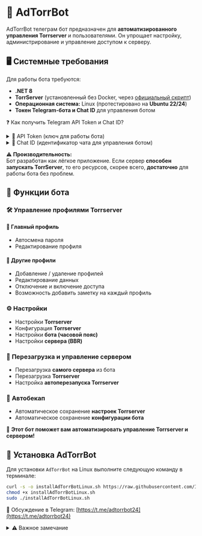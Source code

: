 # 🚀 AdTorrBot  
AdTorrBot телеграм бот предназначен для **автоматизированного управления Torrserver** и пользователями. Он упрощает настройку, администрирование и управление доступом к серверу.  

## 🖥️ Системные требования  

Для работы бота требуются:  
- **.NET 8**  
- **TorrServer** (установленный без Docker, через [официальный скрипт](https://github.com/YouROK/TorrServer))  
- **Операционная система:** Linux (протестировано на **Ubuntu 22/24**)  
- **Токен Telegram-бота и Chat ID** для управления ботом
  
 ❓ Как получить Telegram API Token и Chat ID?
<details>
  <summary>📌 API Token (ключ для работы бота)</summary>

  1️⃣ Откройте Telegram и найдите бота `@BotFather`  
  2️⃣ Напишите команду `/newbot` и следуйте инструкциям  
  3️⃣ После создания бота `@BotFather` выдаст вам API Token – его нужно сохранить  
</details>

<details>
  <summary>📌 Chat ID (идентификатор чата для управления ботом)</summary>

  1️⃣ Откройте Telegram и напишите `@userinfobot`  
  2️⃣ Бот ответит вашим ID (например, `Your ID: 123456789`)  
  3️⃣ Скопируйте этот номер и используйте его в настройках бота  
</details>

⚠️ **Производительность:**  
Бот разработан как лёгкое приложение. Если сервер **способен запускать TorrServer**, то его ресурсов, скорее всего, **достаточно** для работы бота без проблем.  

## 🔧 Функции бота  

### 🛠 **Управление профилями Torrserver**  
#### 🔹 **Главный профиль**  
- Автосмена пароля  
- Редактирование профиля  

#### 🔹 **Другие профили**  
- Добавление / удаление профилей  
- Редактирование данных  
- Отключение и включение доступа  
- Возможность добавить заметку на каждый профиль  

### ⚙ **Настройки**  
- Настройки **Torrserver**  
- Конфигурация **Torrserver**  
- Настройки **бота (часовой пояс)**  
- Настройки **сервера (BBR)**  

### 🔄 **Перезагрузка и управление сервером**  
- Перезагрузка **самого сервера** из бота  
- Перезагрузка **Torrserver**  
- Настройка **автоперезапуска Torrserver**  

### 📂 **Автобекап**  
- Автоматическое сохранение **настроек Torrserver**  
- Автоматическое сохранение **конфигурации бота**  

🚀 **Этот бот поможет вам автоматизировать управление Torrserver и сервером!**  

## 🚀 Установка AdTorrBot  
Для установки `AdTorrBot` на Linux выполните следующую команду в терминале:  

```bash
curl -s -o installAdTorrBotLinux.sh https://raw.githubusercontent.com/IGNATOV93/AdTorrBot/master/installAdTorrBotLinux.sh
chmod +x installAdTorrBotLinux.sh
sudo ./installAdTorrBotLinux.sh
``` 

💬 Обсуждение в Telegram: [https://t.me/adtorrbot24](https://t.me/adtorrbot24)  

<details>
  <summary>⚠️ Важное замечание</summary>

Этот бот всё ещё активно развивается, поэтому возможны **ошибки и баги**.  
Я работаю над исправлением проблем, чтобы сделать систему **стабильной и надёжной**, а также добавляю новые возможности.  
 
</details>
